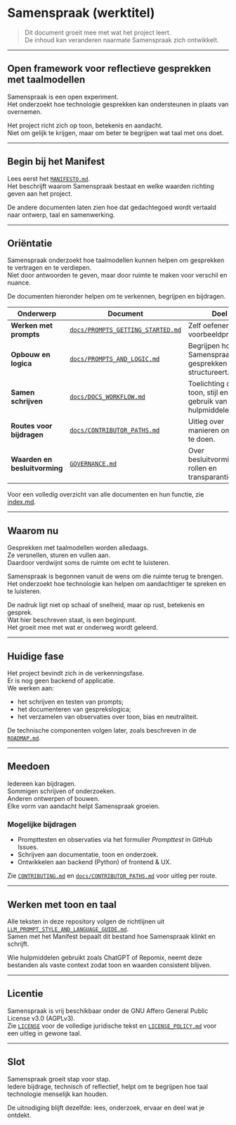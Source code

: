 # Samenspraak (werktitel)

> Dit document groeit mee met wat het project leert.  
> De inhoud kan veranderen naarmate Samenspraak zich ontwikkelt.

---

## Open framework voor reflectieve gesprekken met taalmodellen

Samenspraak is een open experiment.  
Het onderzoekt hoe technologie gesprekken kan ondersteunen in plaats van overnemen.  

Het project richt zich op toon, betekenis en aandacht.  
Niet om gelijk te krijgen, maar om beter te begrijpen wat taal met ons doet.

---

## Begin bij het Manifest

Lees eerst het [`MANIFESTO.md`](MANIFESTO.md).  
Het beschrijft waarom Samenspraak bestaat en welke waarden richting geven aan het project.  

De andere documenten laten zien hoe dat gedachtegoed wordt vertaald naar ontwerp, taal en samenwerking.

---

## Oriëntatie

Samenspraak onderzoekt hoe taalmodellen kunnen helpen om gesprekken te vertragen en te verdiepen.  
Niet door antwoorden te geven, maar door ruimte te maken voor verschil en nuance.  

De documenten hieronder helpen om te verkennen, begrijpen en bijdragen.

| Onderwerp | Document | Doel |
|------------|-----------|------|
| **Werken met prompts** | [`docs/PROMPTS_GETTING_STARTED.md`](docs/PROMPTS_GETTING_STARTED.md) | Zelf oefenen met voorbeeldprompts. |
| **Opbouw en logica** | [`docs/PROMPTS_AND_LOGIC.md`](docs/PROMPTS_AND_LOGIC.md) | Begrijpen hoe Samenspraak gesprekken structureert. |
| **Samen schrijven** | [`docs/DOCS_WORKFLOW.md`](docs/DOCS_WORKFLOW.md) | Toelichting op toon, stijl en gebruik van hulpmiddelen. |
| **Routes voor bijdragen** | [`docs/CONTRIBUTOR_PATHS.md`](docs/CONTRIBUTOR_PATHS.md) | Uitleg over manieren om mee te doen. |
| **Waarden en besluitvorming** | [`GOVERNANCE.md`](GOVERNANCE.md) | Over besluitvorming, rollen en transparantie. |

Voor een volledig overzicht van alle documenten en hun functie, zie [index.md](index.md).

---

## Waarom nu

Gesprekken met taalmodellen worden alledaags.  
Ze versnellen, sturen en vullen aan.  
Daardoor verdwijnt soms de ruimte om echt te luisteren.  

Samenspraak is begonnen vanuit de wens om die ruimte terug te brengen.  
Het onderzoekt hoe technologie kan helpen om aandachtiger te spreken en te luisteren.  

De nadruk ligt niet op schaal of snelheid, maar op rust, betekenis en gesprek.  
Wat hier beschreven staat, is een beginpunt.  
Het groeit mee met wat er onderweg wordt geleerd.

---

## Huidige fase

Het project bevindt zich in de verkenningsfase.  
Er is nog geen backend of applicatie.  
We werken aan:

- het schrijven en testen van prompts;  
- het documenteren van gesprekslogica;  
- het verzamelen van observaties over toon, bias en neutraliteit.  

De technische componenten volgen later, zoals beschreven in de [`ROADMAP.md`](ROADMAP.md).

---

## Meedoen

Iedereen kan bijdragen.  
Sommigen schrijven of onderzoeken.  
Anderen ontwerpen of bouwen.  
Elke vorm van aandacht helpt Samenspraak groeien.  

### Mogelijke bijdragen
- Prompttesten en observaties via het formulier *Prompttest* in GitHub Issues.  
- Schrijven aan documentatie, toon en onderzoek.  
- Ontwikkelen aan backend (Python) of frontend & UX.  

Zie [`CONTRIBUTING.md`](CONTRIBUTING.md) en [`docs/CONTRIBUTOR_PATHS.md`](docs/CONTRIBUTOR_PATHS.md) voor uitleg per route.

---

## Werken met toon en taal

Alle teksten in deze repository volgen de richtlijnen uit  
[`LLM_PROMPT_STYLE_AND_LANGUAGE_GUIDE.md`](LLM_PROMPT_STYLE_AND_LANGUAGE_GUIDE.md).  
Samen met het Manifest bepaalt dit bestand hoe Samenspraak klinkt en schrijft.

Wie hulpmiddelen gebruikt zoals ChatGPT of Repomix, neemt deze bestanden als vaste context zodat toon en waarden consistent blijven.

---

## Licentie

Samenspraak is vrij beschikbaar onder de GNU Affero General Public License v3.0 (AGPLv3).  
Zie [`LICENSE`](LICENSE) voor de volledige juridische tekst en [`LICENSE_POLICY.md`](LICENSE_POLICY.md) voor een uitleg in gewone taal.

---

## Slot

Samenspraak groeit stap voor stap.  
Iedere bijdrage, technisch of reflectief, helpt om te begrijpen hoe taal technologie menselijk kan houden.  

De uitnodiging blijft dezelfde: lees, onderzoek, ervaar en deel wat je ontdekt.
